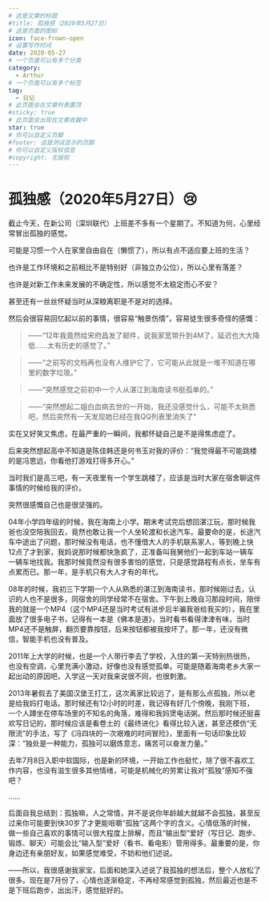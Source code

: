 ```yaml
---
# 这是文章的标题
#title: 孤独感（2020年5月27日）
# 这是页面的图标
icon: face-frown-open
# 设置写作时间
date: 2020-05-27
# 一个页面可以有多个分类
category:
  - Arthur
# 一个页面可以有多个标签
tag:
  - 日记
# 此页面会在文章列表置顶
#sticky: true
# 此页面会出现在文章收藏中
star: true
# 你可以自定义页脚
#footer: 这是测试显示的页脚
# 你可以自定义版权信息
#copyright: 无版权
---
```

# 孤独感（2020年5月27日）😢

截止今天，在新公司（深圳联代）上班差不多有一个星期了。不知道为何，心里经常冒出孤独的感觉。

可能是习惯一个人在家里自由自在（懒惯了），所以有点不适应要上班的生活？

也许是工作环境和之前相比不是特别好（非独立办公位），所以心里有落差？

也许是对新工作未来发展的不确定性，所以感觉不太稳定而心不安？

甚至还有一丝丝怀疑当时从深粮离职是不是对的选择。

然后会很容易回忆起以前的事情，很容易“触景伤情”，容易徒生很多奇怪的感慨：

> ——“12年我竟然给宋府昌发了邮件，说我家宽带升到4M了，延迟也大大降低……太有历史的感觉了。”

> ——“之前写的文档再也没有人维护它了，它可能从此就是一堆不知道在哪里的数字垃圾。”

> ——“突然感觉之前初中一个人从湛江到海南读书挺孤单的。”

> ——“突然想起二姐白血病去世的一开始，我还没感觉什么，可能不太熟悉吧，然后突然有一天发现她已经在我QQ列表里消失了”

实在又好笑又焦虑，在最严重的一瞬间，我都怀疑自己是不是得焦虑症了。

后来突然想起高中不知道是陈佳韩还是何书玉对我的评价：“我觉得最不可能跳楼的是冯思远，你看他打游戏打得多开心。”

当时我们是高三吧，有一天夜里有一个学生跳楼了，应该是当时大家在宿舍聊这件事情的时候给我的评价。

突然很感慨自己也是很坚强的。

04年小学四年级的时候，我在海南上小学。期末考试完后想回湛江玩，那时候我爸也没空陪我回去，竟然也敢让我一个人坐轮渡和长途汽车。最要命的是，长途汽车中途出了问题，那时候没有电话，也不懂借大人的手机联系家人，等到晚上快12点了才到家，我妈说那时候都快急疯了，正准备叫我舅他们一起到车站一辆车一辆车地找我。我那时候竟然没有很多害怕的感觉，只是感觉路程有点长，坐车有点累而已。那一年，是手机只有大人才有的年代。

08年的时候，我初三下学期一个人从熟悉的湛江到海南读书，那时候刚过去，认识的人也不是很多，同宿舍的同学经常不在宿舍。下午到上晚自习那段时间，陪伴我的就是一个MP4（这个MP4还是当时考试有进步后半骗我爸给我买的），我在里面放了很多电子书，记得有一本是《佛本是道》，当时看书看得津津有味，当时MP4还不是触屏，翻页要靠按钮，后来按钮都被我按坏了。那一年，还没有微信，智能手机也没有普及。

2011年上大学的时候，也是一个人带行李去了学校，入住的第一天特别热很热，也没有空调，心里充满小激动，好像也没有感觉孤单。可能是随着海南老乡大家一起出动的原因吧，入学这一天对我来说很不同，也很刺激。

2013年暑假去了美国汉堡王打工，这次离家比较远了，是有那么点孤独，所以老是给我妈打电话。那时候还有12小时的时差，我记得有好几个傍晚，我刚下班，一个人蹲坐在停车场里的不知名的角落，难得和我妈煲电话粥。然后那时候还挺喜欢写日记的，那时候应该是看卷土的《最终进化》看得比较入迷，甚至还模仿“无限流”的手法，写了《冯四块的一次艰难的时间冒险》，里面有一句话印象比较深：“独处是一种能力，孤独可以磨炼意志，痛苦可以奋发力量。”

去年7月8日入职中软国际，也是新的环境，一开始工作也挺忙，除了很不喜欢工作内容，也没有滋生很多其他情绪，可能是机械化的劳累让我对“孤独”感知不强吧？

……

后面自我总结到：孤独嘛，人之常情，并不是说你年龄越大就越不会孤独，甚至反过来你可能要到快30岁了才更能咀嚼“孤独”这两个字的含义。心情低落的时候，做一些自己喜欢的事情可以很大程度上排解，而且“输出型”爱好（写日记、跑步、锻炼、聊天）可能会比“输入型”爱好（看书、看电影）管用得多。最重要的是，你身边还有亲朋好友，如果感觉难受，不妨和他们述说。

——所以，我很感谢我家宝，后面和她深入述说了我孤独的想法后，整个人放松了很多。现在是7月份了，心情也逐渐稳定，不再经常感觉到孤独，然后最近也是不是下班后跑步，出出汗，感觉挺好的。
